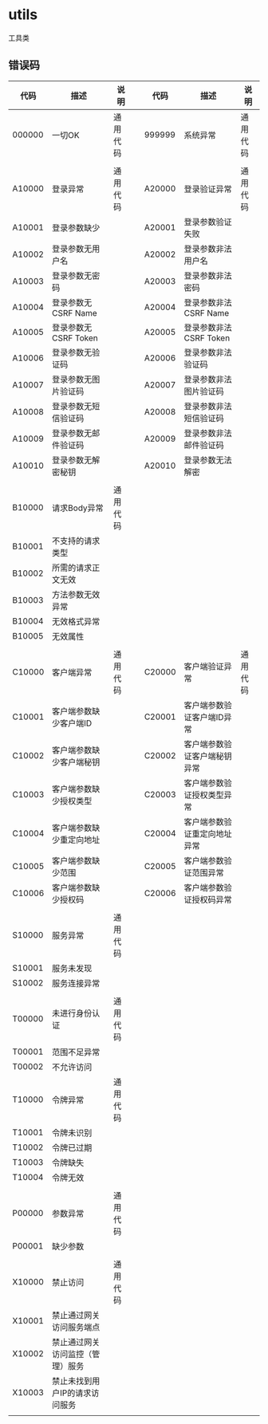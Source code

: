 # utils

工具类

## 错误码

| 代码 | 描述 | 说明 |  | 代码 | 描述 | 说明 |
| ---- | ---- | ---- | ---- |  ---- | ---- | ---- |
| 000000 | 一切OK | 通用代码 |  | 999999 | 系统异常 | 通用代码 |
|  |  |  |  |  |  |  |
| A10000 | 登录异常 | 通用代码 |  | A20000 | 登录验证异常 | 通用代码 |
| A10001 | 登录参数缺少 |  |  | A20001 | 登录参数验证失败 |  |
| A10002 | 登录参数无用户名 |  |  | A20002 | 登录参数非法用户名 |  |
| A10003 | 登录参数无密码 |  |  | A20003 | 登录参数非法密码 |  |
| A10004 | 登录参数无CSRF Name |  |  | A20004 | 登录参数非法CSRF Name |  |
| A10005 | 登录参数无CSRF Token |  |  | A20005 | 登录参数非法CSRF Token |  |
| A10006 | 登录参数无验证码 |  |  | A20006 | 登录参数非法验证码 |  |
| A10007 | 登录参数无图片验证码 |  |  | A20007 | 登录参数非法图片验证码 |  |
| A10008 | 登录参数无短信验证码 |  |  | A20008 | 登录参数非法短信验证码 |  |
| A10009 | 登录参数无邮件验证码 |  |  | A20009 | 登录参数非法邮件验证码 |  |
| A10010 | 登录参数无解密秘钥 |  |  | A20010 | 登录参数无法解密 |  |
|  |  |  |  |  |  |  |
| B10000 | 请求Body异常 | 通用代码 |  |  |  |  |
| B10001 | 不支持的请求类型 |  |  |  |  |  |
| B10002 | 所需的请求正文无效 |  |  |  |  |  |
| B10003 | 方法参数无效异常 |  |  |  |  |  |
| B10004 | 无效格式异常 |  |  |  |  |  |
| B10005 | 无效属性 |  |  |  |  |  |
|  |  |  |  |  |  |  |
| C10000 | 客户端异常 | 通用代码 |  | C20000 | 客户端验证异常 | 通用代码 |
| C10001 | 客户端参数缺少客户端ID |  |  | C20001 | 客户端参数验证客户端ID异常 |  |
| C10002 | 客户端参数缺少客户端秘钥 |  |  | C20002 | 客户端参数验证客户端秘钥异常 |  |
| C10003 | 客户端参数缺少授权类型 |  |  | C20003 | 客户端参数验证授权类型异常 |  |
| C10004 | 客户端参数缺少重定向地址 |  |  | C20004 | 客户端参数验证重定向地址异常 |  |
| C10005 | 客户端参数缺少范围 |  |  | C20005 | 客户端参数验证范围异常 |  |
| C10006 | 客户端参数缺少授权码 |  |  | C20006 | 客户端参数验证授权码异常 |  |
|  |  |  |  |  |  |  |
| S10000 | 服务异常 | 通用代码 |  |  |  |  |
| S10001 | 服务未发现 |  |  |  |  |  |
| S10002 | 服务连接异常 |  |  |  |  |  |
|  |  |  |  |  |  |  |
| T00000 | 未进行身份认证 | 通用代码 |  |  |  |  |
| T00001 | 范围不足异常 |  |  |  |  |  |
| T00002 | 不允许访问 |  |  |  |  |  |
| T10000 | 令牌异常 | 通用代码 |  |  |  |  |
| T10001 | 令牌未识别 |  |  |  |  |  |
| T10002 | 令牌已过期 |  |  |  |  |  |
| T10003 | 令牌缺失 |  |  |  |  |  |
| T10004 | 令牌无效 |  |  |  |  |  |
|  |  |  |  |  |  |  |
| P00000 | 参数异常 | 通用代码 |  |  |  |  |
| P00001 | 缺少参数 |  |  |  |  |  |
|  |  |  |  |  |  |  |
| X10000 | 禁止访问 | 通用代码 |  |  |  |  |
| X10001 | 禁止通过网关访问服务端点 |  |  |  |  |  |
| X10002 | 禁止通过网关访问监控（管理）服务 |  |  |  |  |  |
| X10003 | 禁止未找到用户IP的请求访问服务 |  |  |  |  |  |
|  |  |  |  |  |  |  |
